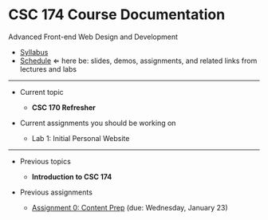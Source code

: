 # CSC 174 Course Documentation
Advanced Front-end Web Design and Development

- [Syllabus](syllabus.md)
- [Schedule](schedule.md) &lArr; here be: slides, demos, assignments, and related links from lectures and labs

<hr>

- Current topic
  - **CSC 170 Refresher**

- Current assignments you should be working on
  - Lab 1: Initial Personal Website

<hr>

- Previous topics
  - **Introduction to CSC 174**

- Previous assignments
  - [Assignment 0: Content Prep](assignment00-content-prep/instructions.md) (due: Wednesday, January 23)